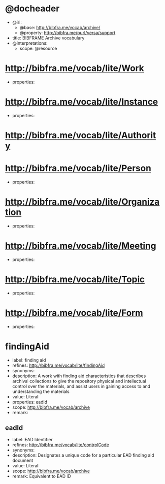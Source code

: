 <!---

BIBFRAME Archive is a starting point for archival vocabularies using the 
http://bibfra.me model and profiles. It builds off of the BIBFRAME Lite vocabulary. 
It is framework conformant to BIBFRAME and . and where possible, link-compatible with the 
US Library of Congress's BIBFRAME vocabulary, http://bibframe.org/

BIBFRAME Rare is expressed using the Versa data model, which also
allows for full expression in RDF form.  This particular file is in
the Versa Literate syntax, based on the Markdown format
<https://daringfireball.net/projects/markdown/basics>.

The convention for expressing data models in Versa Literate has each
vocabulary item starting with a new header, A level 1 header for
resource classes and level 2 for properties.  Each has its ID as an
IRI reference (usually relative). Each is then described within its
section's unordered list, given a "label" (display label),
"description" (also for explanatory display), possibly "synonyms" (one
or more loose expression that the resource can be considered a synonym
for another). Resource classes may also have "properties"
(space-separated list of property IDs defined on the
resource). Properties may also have "value" (textual description of
the expected value of the property, perhaps as a relationship to
another resource, or as a data value).

You'll notice that BIBFRAME Archive terms use a humpCase/HumpCase convention,
which derives from BIBFRAME legacy.

-->

# @docheader

<!---

@base is the default base IRI, used e.g. for resource headers. It
would also be used for properties except that it is overridden by
@property-base

The meta-properties in this file are actually defined by the Versa
data model to support interpretation by Versa modeling tools

@resource-base is another possible override, for resource headers, but
not used here

-->

* @iri:
    * @base: http://bibfra.me/vocab/archive/
    * @property: http://bibfra.me/purl/versa/support
* title: BIBFRAME Archive vocabulary
* @interpretations:
    * scope: @resource

<!---
Extend BIBFRAME Lite Classess
--->

# <http://bibfra.me/vocab/lite/Work>
* properties:  

# <http://bibfra.me/vocab/lite/Instance>
* properties: 

# <http://bibfra.me/vocab/lite/Authority>

# <http://bibfra.me/vocab/lite/Person>
* properties: 

# <http://bibfra.me/vocab/lite/Organization>
* properties: 

# <http://bibfra.me/vocab/lite/Meeting>
* properties: 

# <http://bibfra.me/vocab/lite/Topic>
* properties: 

# <http://bibfra.me/vocab/lite/Form>
* properties: 

<!---

Class Refinements 
-->


# findingAid

* label: finding aid
* refines: <http://bibfra.me/vocab/lite/findingAid>
* synonyms: 
* description: A work with finding aid characteristics that describes archival collections to give the repository physical and intellectual control over the materials, and assist users in gaining access to and understanding the materials
* value: Literal
* properties: eadId 
* scope: <http://bibfra.me/vocab/archive>
* remark: 

<!---

Properties - [Terms below are mapped from Structural and Other Limited EAD Elements]

-->

## eadId

* label: EAD Identifier
* refines: <http://bibfra.me/vocab/lite/controlCode>
* synonyms: 
* description: Designates a unique code for a particular EAD finding aid document
* value: Literal
* scope: <http://bibfra.me/vocab/archive>
* remark: Equivalent to EAD ID <eadid>

<!---

List of EAD Elements:

<filedesc> – 
<titlestmt> – Title Statement
<titleproper> – Title Proper
<subtitle> – Subtitle
<author> – Author
<sponsor> – Sponsor
<editionstmt> – Edition Statement
<publicationstmt> – Publication Statement
<publisher> – Publisher
<seriesstmt> – Series Statement
<notestmt> – Note Statement
<profiledesc> – Profile Description
<creation> – Creation
<langusage> – Language Usage
<language> – Language
<descrules> – Descriptive Rules
<revisiondesc> – Revision Description
<change> – Change
<list> as used within <revisiondesc>
<frontmatter> – Front Matter
<div> – Text Division
<titlepage> – Title Page
<archdesc> – Archival Description
<did> – Descriptive Identification
<abstract> – Abstract
<langmaterial> – Language of the Material
<physdesc> – Physical Description
<dimensions> – Dimensions
<extent> – Extent
<physfacet> – Physical Facet
<physloc> – Physical Location
<repository> – Repository
<subarea> – Subordinate Area
<unitid> – ID of a Unit
<unittitle> – Title of a Unit
<unitdate> – Date of a Unit


Terms below are mapped from generic elements used within <archdesc>, <archdescgrp>, <c>/<c01> (through <c12>), and <descgrp>


<accessrestrict> – Conditions Governing Access
<accruals> – Accruals
<acqinfo> – Acquisition Information
<altformavail> – Alternative Form Available
<appraisal> – Appraisal Information
<arrangement> – Arrangement
<bibliography> – Bibliography
<bioghist> – Biography or History
<c> – Component (Unnumbered)
<c01> – Component (First Level) through Component (Twelfth Level(
<container> – Container
<controlaccess> – Controlled Access Headings
<custodhist> – Custodial History
<dao> – Digital Archival Object
<daodesc> – Digital Archival Object Description
<daogrp> – Digital Archival Object Group
<daoloc> – Digital Archival Object Location
<descgrp> – Description Group
<dsc> – Description of Subordinate Coordinates
<fileplan> – File Plan
<index> – Index
<indexentry> – Index Entry
<legalstatus> – Legal Status
<odd> – Other Descriptive Data
<originalsloc> – Location of Originals
<otherfindaid> – Other Finding Aid
<phystech> – Physical Characteristics and Technical Requirements
<prefercite> – Preferred Citation
<processinfo> – Processing Information
<relatedmaterial> – Related Material
<scopecontent> – Scope and Content
<separatedmaterial> – Separated Material
<userestrict> – Conditions Governing Use
Generic Elements

<abbr> – Abbreviation
<address> – Address
<addressline> – Address Line
<bibseries> – Bibliographic Series
<blockquote> – Blockquote
<chronitem> – Chronology List Item
<chronlist> – Chronology List
<corpname> – Corporate Name
<date> – Date
<defitem> – Definition List Item
<edition> – Edition
<emph> – Emphasis
<event> – Event
<eventgrp> – Event Group
<expan> – Expansion
<famname> – Family Name
<function> – Function
<genreform> – Genre/Physical Characteristic
<geogname> – Geographic Name
<head> – Heading
<head01> – First Heading
<head02> – Second Heading
<imprint> – Imprint
<item> – Item
<label> – Label
<lb /> – Line Break
<list> – List
<listhead> – List Heading
<materialspec> – Material Specific Details
<name> – Name
<namegrp> – Name Group
<note> – Note
<num> – Number
<occupation> – Occupation
<origination> – Origination
<p> – Paragraph
<persname> – Personal Name
<repository> – Repository
<subarea> – Subordinate Area
<subject> – Subject
<title> – Title
Table Elements

<table> – Table
<tgroup> – Table Group
<colspec> – Table Column Specification
<thead> – Table Head
<tbody> – Table Body
<row> – Table Row
<entry> – Table Entry


Terms below are mapped from EAD linking elements


<arc> – Arc
<archref> – Archival Reference
<bibref> – Bibliographic Reference
<dao> – Digital Archival Object
<daodesc> – Digital Archival Object Description
<daogrp> – Digital Archival Object Group
<daoloc> – Digital Archival Object Location
<extptr> – Extended Pointer
<extptrloc> – Extended Pointer Location
<extref> – Extended Reference
<extrefloc> – Extended Reference Location
<ptr> – Pointer
<ptrgrp> – Pointer Group
<ptrloc> – Pointer Location
<ref> – Reference
<refloc> – Reference Location/li>
<resource> – Resource
Other Elements

<eadgrp> – EAD Group
<archdescgrp> – Archival Description Group
<dscgrp> – Description of Subordinate Components Group
<runner> – Runner

-->

<!---

EAD elements below are not mapped to the terms above: 

<ead> – EAD wrapper
<eadheader> – EAD Header
<filedesc> –  File Description 

-->

<!---

List of EAD3 Elements: 

abbr
abstract
accessrestrict
accruals
acqinfo
address
addressline
agencycode
agencyname
agent
agenttype
altformavail
appraisal
archdesc
archref
arrangement
author
bibliography
bibref
bioghist
blockquote
c
c01
c02
c03
c04
c05
c06
c07
c08
c09
c10
c11
c12
chronitem
chronitemset
chronlist
citation
colspec
container
control
controlaccess
controlnote
conventiondeclaration
corpname
custodhist
dao
daoset
date
daterange
dateset
datesingle
defitem
descriptivenote
did
didnote
dimensions
dsc
ead
edition
editionstmt
emph
entry
event
eventdatetime
eventdescription
eventtype
expan
famname
filedesc
fileplan
footnote
foreign
fromdate
function
genreform
geogname
geographiccoordinates
head
head01
head02
head03
index
indexentry
item
label
langmaterial
language
languagedeclaration
languageset
lb
legalstatus
list
listhead
localcontrol
localtypedeclaration
maintenanceagency
maintenanceevent
maintenancehistory
maintenancestatus
materialspec
name
namegrp
notestmt
num
occupation
odd
originalsloc
origination
otheragencycode
otherfindaid
otherrecordid
p
part
persname
physdesc
physdescset
physdescstructured
physfacet
physloc
phystech
prefercite
processinfo
ptr
ptrgrp
publicationstatus
publicationstmt
publisher
quantity
quote
recordid
ref
relatedmaterial
relation
relationentry
relations
repository
representation
row
scopecontent
script
separatedmaterial
seriesstmt
source
sourceentry
sources
sponsor
subject
subtitle
table
tbody
term
tgroup
thead
title
titleproper
titlestmt
todate
unitdate
unitdatestructured
unitid
unittitle
unittype
userestrict

-->
